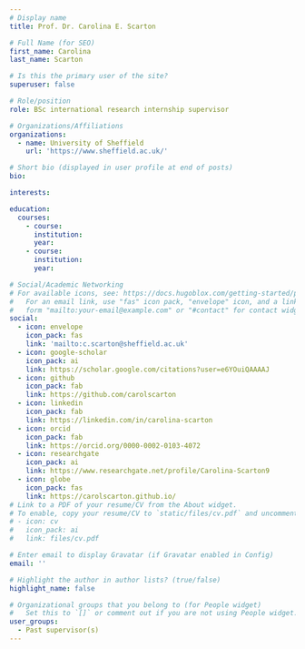 ```yaml
---
# Display name
title: Prof. Dr. Carolina E. Scarton

# Full Name (for SEO)
first_name: Carolina
last_name: Scarton

# Is this the primary user of the site?
superuser: false

# Role/position
role: BSc international research internship supervisor

# Organizations/Affiliations
organizations:
  - name: University of Sheffield
    url: 'https://www.sheffield.ac.uk/'

# Short bio (displayed in user profile at end of posts)
bio: 

interests:

education:
  courses:
    - course: 
      institution: 
      year: 
    - course: 
      institution: 
      year: 

# Social/Academic Networking
# For available icons, see: https://docs.hugoblox.com/getting-started/page-builder/#icons
#   For an email link, use "fas" icon pack, "envelope" icon, and a link in the
#   form "mailto:your-email@example.com" or "#contact" for contact widget.
social:
  - icon: envelope
    icon_pack: fas
    link: 'mailto:c.scarton@sheffield.ac.uk'
  - icon: google-scholar
    icon_pack: ai
    link: https://scholar.google.com/citations?user=e6YOuiQAAAAJ
  - icon: github
    icon_pack: fab
    link: https://github.com/carolscarton
  - icon: linkedin
    icon_pack: fab
    link: https://linkedin.com/in/carolina-scarton
  - icon: orcid
    icon_pack: fab
    link: https://orcid.org/0000-0002-0103-4072
  - icon: researchgate
    icon_pack: ai
    link: https://www.researchgate.net/profile/Carolina-Scarton9
  - icon: globe
    icon_pack: fas
    link: https://carolscarton.github.io/
# Link to a PDF of your resume/CV from the About widget.
# To enable, copy your resume/CV to `static/files/cv.pdf` and uncomment the lines below.
# - icon: cv
#   icon_pack: ai
#   link: files/cv.pdf

# Enter email to display Gravatar (if Gravatar enabled in Config)
email: ''

# Highlight the author in author lists? (true/false)
highlight_name: false

# Organizational groups that you belong to (for People widget)
#   Set this to `[]` or comment out if you are not using People widget.
user_groups:
  - Past supervisor(s)
---
```


